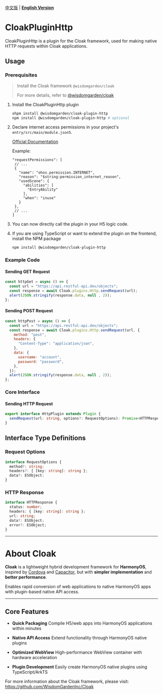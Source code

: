 [中文版](./README.md) | [**English Version**](./README-EN.md)

# CloakPluginHttp

CloakPluginHttp is a plugin for the Cloak framework, used for making native HTTP requests within Cloak applications.

## Usage

### Prerequisites

> Install the Cloak framework `@wisdomgarden/cloak`
>
> For more details, refer to [@wisdomgarden/cloak](https://ohpm.openharmony.cn/#/cn/detail/@wisdomgarden%2Fcloak)

1. Install the CloakPluginHttp plugin
   ```bash
   ohpm install @wisdomgarden/cloak-plugin-http
   npm install @wisdomgarden/cloak-plugin-http # optional
   ```

2. Declare internet access permissions in your project's `entry/src/main/module.json5`.
   
   [Official Documentation](https://developer.huawei.com/consumer/cn/doc/harmonyos-guides-V5/declare-permissions-V5#%E5%9C%A8%E9%85%8D%E7%BD%AE%E6%96%87%E4%BB%B6%E4%B8%AD%E5%A3%B0%E6%98%8E%E6%9D%83%E9%99%90)
   
   Example:
   ```json5
   "requestPermissions": [
    // ...
    {
      "name": "ohos.permission.INTERNET",
      "reason": "$string:permission_internet_reason",
      "usedScene": {
        "abilities": [
          "EntryAbility"
        ],
        "when": "inuse"
      }
    },
    // ...
   ]
   ```

3. You can now directly call the plugin in your H5 logic code.

4. If you are using TypeScript or want to extend the plugin on the frontend, install the NPM package
   ```bash
   npm install @wisdomgarden/cloak-plugin-http
   ```

### Example Code

#### Sending GET Request
```javascript
const httpGet = async () => {
  const url = "https://api.restful-api.dev/objects";
  const response = await Cloak.plugins.Http.sendRequest(url);
  alert(JSON.stringify(response.data, null , 2));
};
```

#### Sending POST Request
```javascript
const httpPost = async () => {
  const url = "https://api.restful-api.dev/objects";
  const response = await Cloak.plugins.Http.sendRequest(url, {
    method: "post",
    headers: {
      "Content-Type": "application/json",
    },
    data: {
      username: "account",
      password: "password",
    },
  });
  alert(JSON.stringify(response.data, null , 2));
};
```

### Core Interface

#### Sending HTTP Request
```typescript
export interface HttpPlugin extends Plugin {
  sendRequest(url: string, options?: RequestOptions): Promise<HTTPResponse>;
}
```

## Interface Type Definitions

### Request Options
```typescript
interface RequestOptions {
  method?: string;
  headers?: { [key: string]: string };
  data?: ESObject;
}
```

### HTTP Response
```typescript
interface HTTPResponse {
  status: number;
  headers: { [key: string]: string };
  url: string;
  data?: ESObject;
  error?: ESObject;
}
```

---

# About **Cloak**

**Cloak** is a lightweight hybrid development framework for **HarmonyOS**, inspired by [Cordova](https://cordova.apache.org/) and [Capacitor](https://capacitorjs.com/), but with **simpler implementation** and **better performance**.

Enables rapid conversion of web applications to native HarmonyOS apps with plugin-based native API access.

---

## Core Features

- **Quick Packaging**
  Compile H5/web apps into HarmonyOS applications within minutes

- **Native API Access**
  Extend functionality through HarmonyOS native plugins

- **Optimized WebView**
  High-performance WebView container with hardware acceleration

- **Plugin Development**
  Easily create HarmonyOS native plugins using TypeScript/ArkTS

For more information about the Cloak framework, please visit: https://github.com/WisdomGardenInc/Cloak